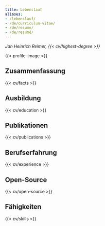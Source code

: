 ```yaml
---
title: Lebenslauf
aliases:
- /lebenslauf/
- /de/curriculum-vitae/
- /de/resume/
- /de/resumé/
---
```


<cite>Jan Heinrich Reimer, {{< cv/highest-degree >}}</cite>

{{< profile-image >}}

<section>

## Zusammenfassung

{{< cv/facts >}}

</section>

<section>

## Ausbildung

{{< cv/education >}}

</section>

<section>

## Publikationen

{{< cv/publications >}}

</section>

<section>

## Berufserfahrung

{{< cv/experience >}}

</section>

<section>

## Open-Source

{{< cv/open-source >}}

</section>

<section>

## Fähigkeiten

{{< cv/skills >}}

</section>
